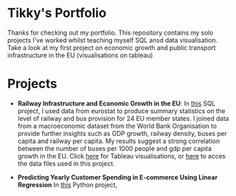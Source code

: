 # Tikky's Portfolio


Thanks for checking out my portfolio. This repository contains my solo projects I've worked whilst teaching myself SQL ansd data visualisation. Take a look at my first project on economic growth and public transport infrastructure in the EU (visualisations on tableau)

# Projects
- **Railway Infrastructure and Economic Growth in the EU**: In [this](https://github.com/bamiro/bamiro.github.io/blob/main/Economic%20Growth%20and%20Public%20Transport%20in%20the%20EU.sqbpro) SQL project, I used data from eurostat to produce summary statistics on the level of railway and bus provision for 24 EU member states. I joined data from a macroeconomic dataset from the World Bank Organisation to provide further insights such as GDP growth, railway density, buses per capita and railway per capita. My results suggest a strong correlation between the number of buses per 1000 people and gdp per capita growth in the EU. Click [here](https://public.tableau.com/views/PublicTransportandEconomicGrowthintheEU/Dashboard2?:language=en-GB&:sid=&:redirect=auth&:display_count=n&:origin=viz_share_link) for Tableau visualisations, or [here](https://drive.google.com/drive/folders/1JO3KrwLJ06GzXwukxadTK6lTtLEC22UC?usp=share_link) to acces the data files used in this project.

- **Predicting Yearly Customer Spending in E-commerce Using Linear Regression** In [this](url) Python project, 
